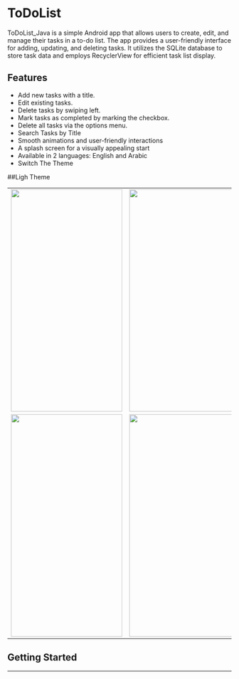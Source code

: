 # ToDoList
ToDoList_Java is a simple Android app that allows users to create, edit, and manage their tasks in a to-do list. The app provides a user-friendly interface for adding, updating, and deleting tasks.
It utilizes the SQLite database to store task data and employs RecyclerView for efficient task list display.

## Features
- Add new tasks with a title.
- Edit existing tasks.
- Delete tasks by swiping left.
- Mark tasks as completed by marking the checkbox.
- Delete all tasks via the options menu.
- Search Tasks by Title 
- Smooth animations and user-friendly interactions
- A splash screen for a visually appealing start
- Available in 2 languages: English and Arabic
- Switch The Theme

##Ligh Theme
<table>
  <tr>
    <td>
      <img src="https://github.com/MhmdIbrahim1/TodoListApp/assets/107378571/fd7742ad-92e3-4bea-89f0-d2e2a2293752" width="250" height="500"/>
    </td>
    <td>
      <img src="https://github.com/MhmdIbrahim1/TodoListApp/assets/107378571/3e437233-610c-45e9-b1e5-2f3a86a690eb" width="250" height="500"/>
    </td>
    <td>
      <img src="https://github.com/MhmdIbrahim1/TodoListApp/assets/107378571/81eaab2b-b116-42a6-b483-729b29d7e26e" width="250" height="500"/>
    </td>
  </tr>
   <tr>
    <td>
      <img src="https://github.com/MhmdIbrahim1/TodoListApp/assets/107378571/4b5b6ac5-cf72-4c17-8922-5777614adeea" width="250" height="500"/>
    </td>
    <td>
      <img src="https://github.com/MhmdIbrahim1/TodoListApp/assets/107378571/515e86bb-2cad-4e20-9010-43774181dd10" width="250" height="500"/>
    </td>
      <td>
      <img src="https://github.com/MhmdIbrahim1/TodoListApp/assets/107378571/57cf9a38-00f3-47d3-bc46-5fcbded9121b" width="250" height="500"/>
    </td>
  </tr>
</table>

## Getting Started


---
